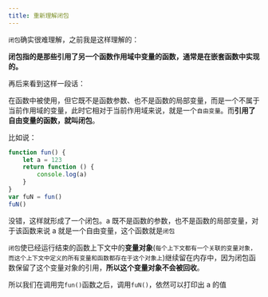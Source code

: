```yaml
---
title: 重新理解闭包
---
```


`闭包`确实很难理解，之前我是这样理解的：

**闭包指的是那些引用了另一个函数作用域中变量的函数，通常是在嵌套函数中实现的。**

再后来看到这样一段话：

在函数中被使用，但它既不是函数参数、也不是函数的局部变量，而是一个不属于当前作用域的变量，此时它相对于当前作用域来说，就是一个`自由变量`。而**引用了自由变量的函数，就叫闭包**。

比如说：

```js
function fun() {
    let a = 123
    return function () {
        console.log(a)
    }
}
var fuN = fun()
fuN()
```

没错，这样就形成了一个闭包。a 既不是函数的参数，也不是函数的局部变量，对于该函数来说 a 就是一个自由变量，这个函数就是`闭包`

`闭包`使已经运行结束的函数上下文中的**变量对象**(`每个上下文都有一个关联的变量对象，而这个上下文中定义的所有变量和函数都存在于这个对象上`)继续留在内存中，因为闭包函数保留了这个变量对象的引用，**所以这个变量对象不会被回收**。

所以我们在调用完`fun()`函数之后，调用`fuN()`，依然可以打印出 a 的值
